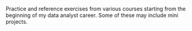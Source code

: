 Practice and reference exercises from various courses starting from the beginning of my data analyst career. Some of these may include mini projects.
